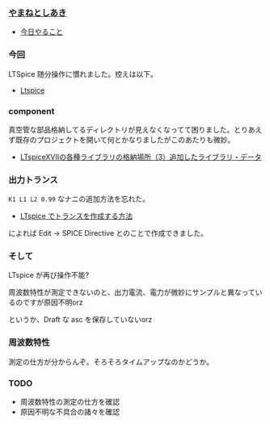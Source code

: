 ### [やまねとしあき](https://twitter.com/yamanetoshi)

- [今日やること](https://github.com/JavaKueche/great-okinawa/issues/47)

### 今回

LTSpice 随分操作に慣れました。控えは以下。

- [Ltspice](https://weblog.metacircular-evaluator.org/blog/2018/09/16/ltspice/)

### component

真空管な部品格納してるディレクトリが見えなくなってて困りました。とりあえず既存のプロジェクトを開いて何とかなりましたがこのあたりも微妙。

- [LTspiceXVIIの各種ライブラリの格納場所（3）追加したライブラリ・データ](https://www.denshi.club/ltspice/2016/09/ltspicexvii3.html)

### 出力トランス

`K1 L1 L2 0.99` なナニの追加方法を忘れた。

- [LTspice でトランスを作成する方法](https://detail-infomation.com/ltspice-transformer/)

によれば Edit -> SPICE Directive とのことで作成できました。

### そして

LTspice が再び操作不能?

周波数特性が測定できないのと、出力電流、電力が微妙にサンプルと異なっているのですが原因不明orz

というか、Draft な asc を保存していないorz

### 周波数特性

測定の仕方が分からんぞ。そろそろタイムアップなのかどうか。

### TODO

- 周波数特性の測定の仕方を確認
- 原因不明な不具合の諸々を確認